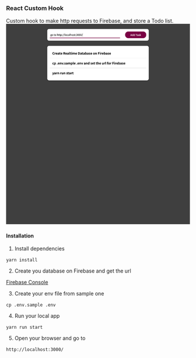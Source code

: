 ### React Custom Hook 

Custom hook to make http requests to Firebase, and store a Todo list.
![Index](Assets/todolist.png)

#### Installation

1. Install dependencies

```
yarn install
```

2. Create you database on Firebase and get the url

[Firebase Console](https://console.firebase.google.com/)

3. Create your env file from sample one

```
cp .env.sample .env
```

4. Run your local app

```
yarn run start
```

5. Open your browser and go to 
```
http://localhost:3000/
```